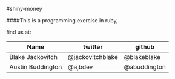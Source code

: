 #shiny-money

####This is a programming exercise in ruby,

find us at:

Name  | twitter | github
------|---------|-------
Blake Jackovitch | @jackovitchblake | @blakeblake
Austin Buddington | @ajbdev | @abuddington
